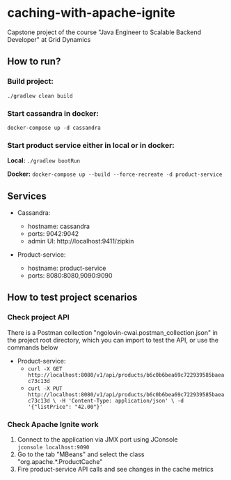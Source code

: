 # caching-with-apache-ignite
Capstone project of the course "Java Engineer to Scalable Backend Developer" at Grid Dynamics

## How to run?

### Build project:

`./gradlew clean build`

### Start cassandra in docker:

`docker-compose up -d cassandra`

### Start product service either in local or in docker:

**Local:** `./gradlew bootRun`

**Docker:** `docker-compose up --build --force-recreate -d product-service`

## Services

* Cassandra:
    * hostname: cassandra
    * ports: 9042:9042
    * admin UI: http://localhost:9411/zipkin

* Product-service: 
    * hostname: product-service
    * ports: 8080:8080,9090:9090

## How to test project scenarios

### Check project API

There is a Postman collection "ngolovin-cwai.postman_collection.json" in the project root directory, 
which you can import to test the API, or use the commands below

* Product-service:
    * `curl -X GET http://localhost:8080/v1/api/products/b6c0b6bea69c722939585baeac73c13d`
    * `curl -X PUT http://localhost:8080/v1/api/products/b6c0b6bea69c722939585baeac73c13d \
         -H 'Content-Type: application/json' \
         -d '{"listPrice": "42.00"}'`

### Check Apache Ignite work

1. Connect to the application via JMX port using JConsole  
`jconsole localhost:9090`
2. Go to the tab "MBeans" and select the class "org.apache.*.ProductCache"
3. Fire product-service API calls and see changes in the cache metrics